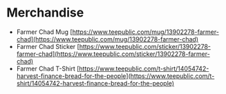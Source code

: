 # Merchandise

* Farmer Chad Mug [https://www.teepublic.com/mug/13902278-farmer-chad](https://www.teepublic.com/mug/13902278-farmer-chad)
* Farmer Chad Sticker [https://www.teepublic.com/sticker/13902278-farmer-chad](https://www.teepublic.com/sticker/13902278-farmer-chad)
* Farmer Chad T-Shirt [https://www.teepublic.com/t-shirt/14054742-harvest-finance-bread-for-the-people](https://www.teepublic.com/t-shirt/14054742-harvest-finance-bread-for-the-people)

